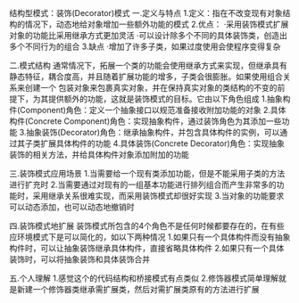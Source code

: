 结构型模式：装饰(Decorator)模式
一.定义与特点
1.定义：指在不改变现有对象结构的情况下，动态地给对象增加一些额外功能的模式
2.优点：
·采用装饰模式扩展对象的功能比采用继承方式更加灵活
·可以设计除多个不同的具体装饰类，创造出多个不同行为的组合
3.缺点
·增加了许多子类，如果过度使用会使程序变得复杂

二.模式结构
通常情况下，拓展一个类的功能会使用继承方式来实现，但继承具有静态特征，耦合度高，并且随着扩展功能的增多，子类会很膨胀。如果使用组合关系来创建一个
包装对象来包裹真实对象，并在保持真实对象的类结构的不变的前提下，为其提供额外的功能，这就是装饰模式的目标。它由以下角色组成
1.抽象构件(Component)角色：定义一个抽象接口以规范准备接收附加功能的对象
2.具体构件(Concrete Component)角色：实现抽象构件，通过装饰角色为其添加一些功能
3.抽象装饰(Decorator)角色：继承抽象构件，并包含具体构件的实例，可以通过其子类扩展具体构件的功能
4.具体装饰(Concrete Decorator)角色：实现抽象装饰的相关方法，并给具体构件对象添加附加的功能

三.装饰模式应用场景
1.当需要给一个现有类添加功能，但是不能采用子类的方法进行扩充时
2.当需要通过对现有的一组基本功能进行排列组合而产生非常多的功能时，采用继承关系很难实现，而采用装饰模式却很好实现
3.当对象的功能要求可以动态添加，也可以动态地撤销时

四.装饰模式地扩展
装饰模式所包含的4个角色不是任何时候都要存在的，在有些应环境模式下是可以简化的，如以下两种情况
1.如果只有一个具体构件而没有抽象构件时，可以让抽象装饰继承具体构件，直接省略具体构件
2.如果只有一个具体装饰时，可以将抽象装饰和具体装饰合并

五.个人理解
1.感觉这个的代码结构和桥接模式有点类似
2.修饰器模式简单理解就是新建一个修饰器类继承需扩展类，然后对需扩展类原有的方法进行扩展